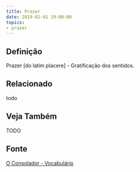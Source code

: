 ```yaml
---
title: Prazer
date: 2019-02-01 19:00:00
topics:
- prazer
---
```


## Definição
Prazer [do latim placere] - Gratificação dos sentidos.

## Relacionado
todo

## Veja Também
TODO

## Fonte
[O Consolador - Vocabulário](http://www.oconsolador.com.br/linkfixo/vocabulario/principal.html)
